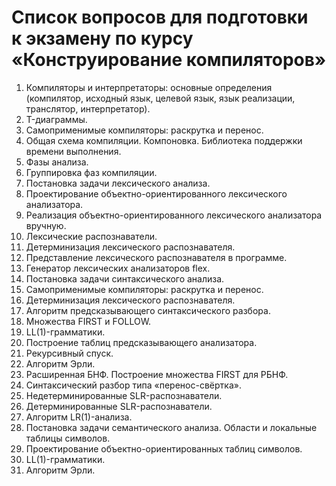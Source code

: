 # Список вопросов для подготовки к экзамену по курсу «Конструирование компиляторов»

1.  Компиляторы и интерпретаторы: основные определения (компилятор,
    исходный язык, целевой язык, язык реализации, транслятор,
    интерпретатор).
2.  T-диаграммы.
3.  Самоприменимые компиляторы: раскрутка и перенос.
4.  Общая схема компиляции. Компоновка. Библиотека поддержки
    времени выполнения.
5.  Фазы анализа.
6.  Группировка фаз компиляции.
7.  Постановка задачи лексического анализа.
8.  Проектирование объектно-ориентированного лексического
    анализатора.
9.  Реализация объектно-ориентированного лексического анализатора
    вручную.
10. Лексические распознаватели.
11. Детерминизация лексического распознавателя.
12. Представление лексического распознавателя в программе.
13. Генератор лексических анализаторов flex.
14. Постановка задачи синтаксического анализа.
15. Самоприменимые компиляторы: раскрутка и перенос.
16. Детерминизация лексического распознавателя.
17. Алгоритм предсказывающего синтаксического разбора.
18. Множества FIRST и FOLLOW.
19. LL(1)-грамматики.
20. Построение таблиц предсказывающего анализатора.
21. Рекурсивный спуск.
22. Алгоритм Эрли.
23. Расширенная БНФ. Построение множества FIRST для РБНФ.
24. Синтаксический разбор типа «перенос-свёртка».
25. Недетерминированные SLR-распознаватели.
26. Детерминированные SLR-распознаватели.
27. Алгоритм LR(1)-анализа.
28. Постановка задачи семантического анализа. Области и локальные
    таблицы символов.
29. Проектирование объектно-ориентированных таблиц символов.
30. LL(1)-грамматики.
31. Алгоритм Эрли.

